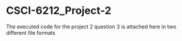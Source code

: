 # CSCI-6212_Project-2
The executed code for the project 2 question 3 is attached here in two different file formats

